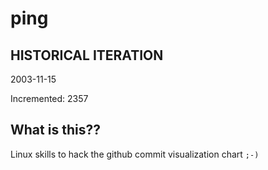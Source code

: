# ping

## HISTORICAL ITERATION
2003-11-15

Incremented: 2357

## What is this?? 
Linux skills to hack the github commit visualization chart `;-)`
